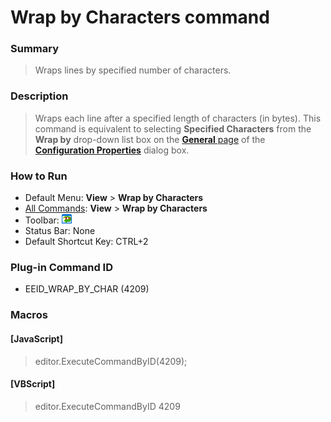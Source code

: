 # Wrap by Characters command

### Summary

> Wraps lines by specified number of characters.

### Description

> Wraps each line after a specified length of characters (in bytes). This
> command is equivalent to selecting **Specified Characters** from the
> **Wrap by** drop-down list box
> on the [**General** page](../../dlg/properties/general/index)
> of the **[Configuration Properties](../../dlg/properties/index)** dialog box.

### How to Run

- Default Menu: **View** \> **Wrap by Characters**
- [All Commands](../tools/all_commands): **View** >
**Wrap by Characters**
- Toolbar: ![](../../images/wrapbychar.gif)
- Status Bar: None
- Default Shortcut Key: CTRL+2

### Plug-in Command ID

- EEID\_WRAP\_BY\_CHAR (4209)

### Macros

#### \[JavaScript\]

> editor.ExecuteCommandByID(4209);

#### \[VBScript\]

> editor.ExecuteCommandByID 4209
